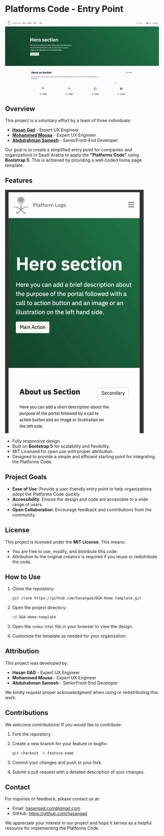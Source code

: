 # Platforms Code - Entry Point

![Desktop Preview](https://raw.githubusercontent.com/hasangad/NDS-Home-template/refs/heads/master/Desktop_preview.gif)

## Overview

This project is a voluntary effort by a team of three individuals:

- [**Hasan Gad**](https://github.com/hasangad) - Expert UX Engineer
- [**Mohammed Mousa**](https://www.linkedin.com/in/muhammad-mousa-ixdf%C2%AE-980ab949/) - Expert UX Engineer
- [**Abdulrahman Sameeh**](https://github.com/abdelrahman-sameeh/) - SeniorFront-End Developer

Our goal is to create a simplified entry point for companies and organizations in Saudi Arabia to apply the **"Platforms Code"** using **Bootstrap 5**. This is achieved by providing a well-coded home page template.

## Features

![Desktop Preview](https://raw.githubusercontent.com/hasangad/NDS-Home-template/refs/heads/master/mobile_preview.gif)

- Fully responsive design.
- Built on **Bootstrap 5** for scalability and flexibility.
- MIT Licensed for open use with proper attribution.
- Designed to provide a simple and efficient starting point for integrating the Platforms Code.

## Project Goals

- **Ease of Use**: Provide a user-friendly entry point to help organizations adopt the Platforms Code quickly.
- **Accessibility**: Ensure the design and code are accessible to a wide range of users.
- **Open Collaboration**: Encourage feedback and contributions from the community.

## License

This project is licensed under the **MIT License**. This means:

- You are free to use, modify, and distribute this code.
- Attribution to the original creators is required if you reuse or redistribute the code.

## How to Use

1. Clone the repository:

   ```bash
   git clone https://github.com/hasangad/DGA-Home-template.git
   ```

2. Open the project directory:

   ```bash
   cd DGA-Home-template
   ```

3. Open the `index.html` file in your browser to view the design.

4. Customize the template as needed for your organization.

## Attribution

This project was developed by:

- **Hasan GAD** - Expert UX Engineer
- **Mohammed Mousa** - Expert UX Engineer
- **Abdulrahman Sameeh** - SeniorFront-End Developer

We kindly request proper acknowledgment when using or redistributing this work.

## Contributions

We welcome contributions! If you would like to contribute:

1. Fork the repository.
2. Create a new branch for your feature or bugfix:

   ```bash
   git checkout -b feature-name
   ```

3. Commit your changes and push to your fork.
4. Submit a pull request with a detailed description of your changes.

## Contact

For inquiries or feedback, please contact us at:

- Email: <hasangad.com@gmail.com>
- GitHub: <https://github.com/hasangad>

We appreciate your interest in our project and hope it serves as a helpful resource for implementing the Platforms Code.
